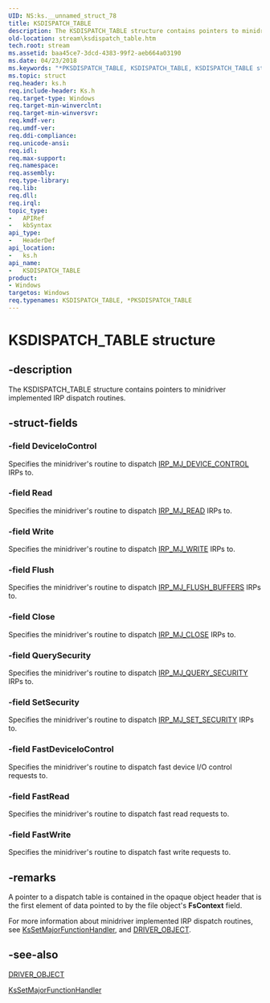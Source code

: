 ```yaml
---
UID: NS:ks.__unnamed_struct_78
title: KSDISPATCH_TABLE
description: The KSDISPATCH_TABLE structure contains pointers to minidriver implemented IRP dispatch routines.
old-location: stream\ksdispatch_table.htm
tech.root: stream
ms.assetid: baa45ce7-3dcd-4383-99f2-aeb664a03190
ms.date: 04/23/2018
ms.keywords: "*PKSDISPATCH_TABLE, KSDISPATCH_TABLE, KSDISPATCH_TABLE structure [Streaming Media Devices], PKSDISPATCH_TABLE, PKSDISPATCH_TABLE structure pointer [Streaming Media Devices], ks-struct_c1daf962-90e2-495e-9531-c23716ee9d68.xml, ks/KSDISPATCH_TABLE, ks/PKSDISPATCH_TABLE, stream.ksdispatch_table"
ms.topic: struct
req.header: ks.h
req.include-header: Ks.h
req.target-type: Windows
req.target-min-winverclnt: 
req.target-min-winversvr: 
req.kmdf-ver: 
req.umdf-ver: 
req.ddi-compliance: 
req.unicode-ansi: 
req.idl: 
req.max-support: 
req.namespace: 
req.assembly: 
req.type-library: 
req.lib: 
req.dll: 
req.irql: 
topic_type:
-	APIRef
-	kbSyntax
api_type:
-	HeaderDef
api_location:
-	ks.h
api_name:
-	KSDISPATCH_TABLE
product:
- Windows
targetos: Windows
req.typenames: KSDISPATCH_TABLE, *PKSDISPATCH_TABLE
---
```


# KSDISPATCH_TABLE structure


## -description


The KSDISPATCH_TABLE structure contains pointers to minidriver implemented IRP dispatch routines.


## -struct-fields




### -field DeviceIoControl

Specifies the minidriver's routine to dispatch <a href="https://msdn.microsoft.com/library/windows/hardware/ff548649">IRP_MJ_DEVICE_CONTROL</a> IRPs to.


### -field Read

Specifies the minidriver's routine to dispatch <a href="https://msdn.microsoft.com/library/windows/hardware/ff549327">IRP_MJ_READ</a> IRPs to.


### -field Write

Specifies the minidriver's routine to dispatch <a href="https://msdn.microsoft.com/library/windows/hardware/ff550819">IRP_MJ_WRITE</a> IRPs to.


### -field Flush

Specifies the minidriver's routine to dispatch <a href="https://msdn.microsoft.com/library/windows/hardware/ff549235">IRP_MJ_FLUSH_BUFFERS</a> IRPs to.


### -field Close

Specifies the minidriver's routine to dispatch <a href="https://msdn.microsoft.com/library/windows/hardware/ff550720">IRP_MJ_CLOSE</a> IRPs to.


### -field QuerySecurity

Specifies the minidriver's routine to dispatch <a href="https://msdn.microsoft.com/library/windows/hardware/ff549298">IRP_MJ_QUERY_SECURITY</a> IRPs to.


### -field SetSecurity

Specifies the minidriver's routine to dispatch <a href="https://msdn.microsoft.com/library/windows/hardware/ff549407">IRP_MJ_SET_SECURITY</a> IRPs to.


### -field FastDeviceIoControl

Specifies the minidriver's routine to dispatch fast device I/O control requests to.


### -field FastRead

Specifies the minidriver's routine to dispatch fast read requests to.


### -field FastWrite

Specifies the minidriver's routine to dispatch fast write requests to.


## -remarks



A pointer to a dispatch table is contained in the opaque object header that is the first element of data pointed to by the file object's <b>FsContext</b> field.

For more information about minidriver implemented IRP dispatch routines, see <a href="https://msdn.microsoft.com/library/windows/hardware/ff566840">KsSetMajorFunctionHandler</a>, and <a href="https://msdn.microsoft.com/library/windows/hardware/ff544174">DRIVER_OBJECT</a>.




## -see-also




<a href="https://msdn.microsoft.com/library/windows/hardware/ff544174">DRIVER_OBJECT</a>



<a href="https://msdn.microsoft.com/library/windows/hardware/ff566840">KsSetMajorFunctionHandler</a>
 

 

